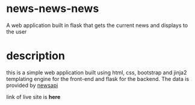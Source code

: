 # news-news-news
A web application built in flask that gets the current news and displays to the user

# description
this is a simple web application built using html, css, bootstrap and jinja2 templating engine for the front-end and flask for the backend. The data is provided by [newsapi](https://newsapi.org)

link of live site is __here__

